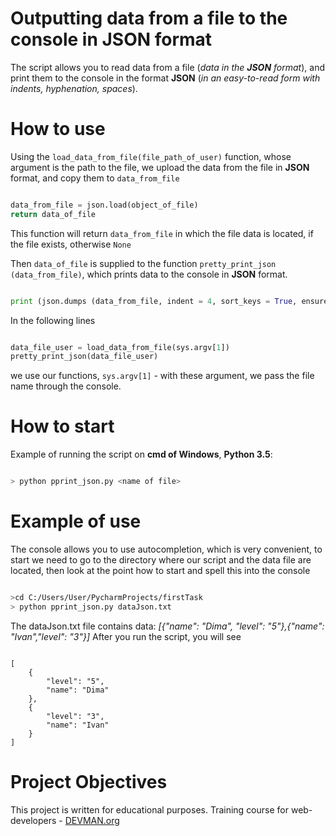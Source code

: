 # Outputting data from a file to the console in JSON format

The script allows you to read data from a file (*data in the **JSON** format*), and print them to the console in the format **JSON** (*in an easy-to-read form with indents, hyphenation, spaces*).

# How to use

Using the `load_data_from_file(file_path_of_user)` function, whose argument is the path to the file, we upload the data from the file in **JSON** format, and copy them to `data_from_file`
```python

data_from_file = json.load(object_of_file)
return data_of_file

```
This function will return `data_from_file` in which the file data is located, if the file exists, otherwise `None`

Then `data_of_file` is supplied to the function `pretty_print_json (data_from_file)`, which prints data to the console in **JSON** format.
```python

print (json.dumps (data_from_file, indent = 4, sort_keys = True, ensure_ascii = False))

```
In the following lines

```python

data_file_user = load_data_from_file(sys.argv[1])
pretty_print_json(data_file_user)

```
we use our functions, `sys.argv[1]` - with these argument, we pass the file name through the console.


# How to start

Example of running the script on **cmd of Windows**, **Python 3.5**:

```bash

> python pprint_json.py <name of file>

```

# Example of use

The console allows you to use autocompletion, which is very convenient, to start we need to go to the directory where our script and the data file are located, then look at the point how to start and spell this into the console

```bash

>cd C:/Users/User/PycharmProjects/firstTask
> python pprint_json.py dataJson.txt

```
The dataJson.txt file contains data: *[{"name": "Dima", "level": "5"},{"name": "Ivan","level": "3"}]*
After you run the script, you will see

```

[
    {
        "level": "5",
        "name": "Dima"
    },
    {
        "level": "3",
        "name": "Ivan"
    }
]

```
# Project Objectives

This project is written for educational purposes. Training course for web-developers - [DEVMAN.org](https://devman.org)

